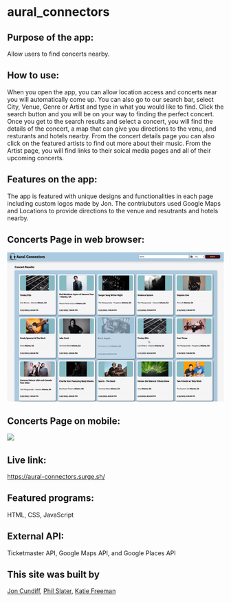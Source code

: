 # aural_connectors
## Purpose of the app:
   Allow users to find concerts nearby.
## How to use:
   When you open the app, you can allow location access and concerts near you will automatically come up. You can also go to our search bar, select City, Venue, Genre or Artist and type in what you would like to find. Click the search button and you will be on your way to finding the perfect concert. Once you get to the search results and select a concert, you will find the details of the concert, a map that can give you directions to the venu, and resturants and hotels nearby. From the concert details page you can also click on the featured artists to find out more about their music. From the Artist page, you will find links to their soical media pages and all of their upcoming concerts.
## Features on the app:
The app is featured with unique designs and functionalities in each page including custom logos made by Jon. The contriubutors used Google Maps and Locations to provide directions to the venue and resutrants and hotels nearby.

## Concerts Page in web browser:
![](auralConnectors.gif)

## Concerts Page on mobile:
![](AuralConnectors-mobile.gif)
   
## Live link: 
https://aural-connectors.surge.sh/

## Featured programs: 
HTML, CSS, JavaScript

## External API:
Ticketmaster API, Google Maps API, and Google Places API

## This site was built by
[Jon Cundiff](https://github.com/jon-cundiff), [Phil Slater](https://github.com/Phil-Slater), [Katie Freeman](https://github.com/katie-freeman)
